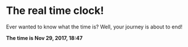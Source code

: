 # The real time clock!

Ever wanted to know what the time is? Well, your journey is about to end!

**The time is Nov 29, 2017, 18:47**